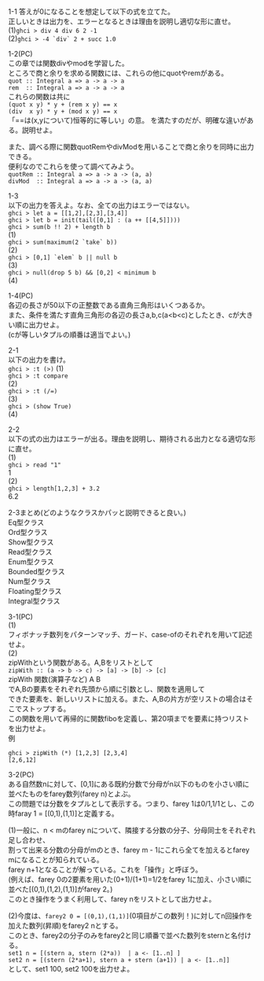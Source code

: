 1-1
答えが0になることを想定して以下の式を立てた。  
正しいときは出力を、エラーとなるときは理由を説明し適切な形に直せ。  
(1)``ghci > div 4 div 6 2 -1``  
(2)``ghci > -4 `div` 2 + succ 1.0``  
  
1-2(PC)  
この章では関数divやmodを学習した。  
ところで商と余りを求める関数には、これらの他にquotやremがある。  
``quot :: Integral a => a -> a -> a``  
``rem  :: Integral a => a -> a -> a``  
これらの関数は共に  
``(quot x y) * y + (rem x y) == x``  
``(div  x y) * y + (mod x y) == x``  
「==は(x,yについて)恒等的に等しい」の意。 
を満たすのだが、明確な違いがある。説明せよ。  
  
また、調べる際に関数quotRemやdivModを用いることで商と余りを同時に出力できる。  
便利なのでこれらを使って調べてみよう。  
``quotRem :: Integral a => a -> a -> (a, a)``  
``divMod  :: Integral a => a -> a -> (a, a)``  
  
1-3  
以下の出力を答えよ。なお、全ての出力はエラーではない。  
``ghci > let a = [[1,2],[2,3],[3,4]]``  
``ghci > let b = init(tail([0,1] : (a ++ [[4,5]])))``  
``ghci > sum(b !! 2) + length b``  
(1)  
``ghci > sum(maximum(2 `take` b))``  
(2)  
``ghci > [0,1] `elem` b || null b``  
(3)  
``ghci > null(drop 5 b) && [0,2] < minimum b``   
(4)  
  
1-4(PC)  
各辺の長さが50以下の正整数である直角三角形はいくつあるか。  
また、条件を満たす直角三角形の各辺の長さa,b,c(a<b<c)としたとき、cが大きい順に出力せよ。  
(cが等しいタプルの順番は適当でよい。)  
  
2-1  
以下の出力を書け。  
``ghci > :t (>)`` 
(1)  
``ghci > :t compare``  
(2)  
``ghci > :t (/=)``  
(3)  
``ghci > (show True)``  
(4)  
  
2-2  
以下の式の出力はエラーが出る。理由を説明し、期待される出力となる適切な形に直せ。  
(1)  
``ghci > read "1"``  
1  
(2)  
``ghci > length[1,2,3] + 3.2``  
6.2  
  
2-3まとめ(どのようなクラスかパッと説明できると良い。)  
Eq型クラス  
Ord型クラス  
Show型クラス  
Read型クラス  
Enum型クラス  
Bounded型クラス  
Num型クラス  
Floating型クラス  
Integral型クラス  
  
3-1(PC)  
(1)  
フィボナッチ数列をパターンマッチ、ガード、case-ofのそれぞれを用いて記述せよ。  
(2)  
zipWithという関数がある。A,Bをリストとして    
``zipWith :: (a -> b -> c) -> [a] -> [b] -> [c]``    
zipWith 関数(演算子など) A B    
でA,Bの要素をそれぞれ先頭から順に引数とし、関数を適用して    
できた要素を、新しいリストに加える。また、A,Bの片方が空リストの場合はそこでストップする。    
この関数を用いて再帰的に関数fiboを定義し、第20項までを要素に持つリストを出力せよ。    
例    
````
ghci > zipWith (*) [1,2,3] [2,3,4]
[2,6,12]    
````
  
3-2(PC)  
ある自然数nに対して、[0,1]にある既約分数で分母がn以下のものを小さい順に並べたものをfarey数列(farey n)とよぶ。  
この問題では分数をタプルとして表示する。つまり、farey 1は0/1,1/1とし、この時faray 1 = [(0,1),(1,1)]と定義する。 
  
(1)一般に、n < mのfarey nについて、隣接する分数の分子、分母同士をそれぞれ足し合わせ、  
割って出来る分数の分母がmのとき、farey m - 1にこれら全てを加えるとfarey mになることが知られている。  
farey n+1となることが解っている。これを「操作」と呼ぼう。  
(例えば、farey 0の2要素を用いた(0+1)/(1+1)=1/2をfarey 1に加え、小さい順に並べた[(0,1),(1,2),(1,1)]がfarey 2。)  
このとき操作をうまく利用して、farey nをリストとして出力せよ。  
  
(2)今度は、`farey2 0 = [(0,1),(1,1)]`(0項目がこの数列！)に対してn回操作を加えた数列(昇順)をfarey2 nとする。  
このとき、farey2の分子のみをfarey2と同じ順番で並べた数列をsternと名付ける。  
`set1 n = [(stern a, stern (2*a))  | a <- [1..n] ]`  
`set2 n = [(stern (2*a+1), stern a + stern (a+1)) | a <- [1..n]]`  
として、set1 100, set2 100を出力せよ。
